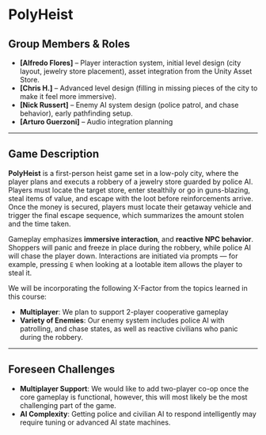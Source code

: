 # PolyHeist

## Group Members & Roles

- **[Alfredo Flores]** – Player interaction system, initial level design (city layout, jewelry store placement), asset integration from the Unity Asset Store.
- **[Chris H.]** – Advanced level design (filling in missing pieces of the city to make it feel more immersive).
- **[Nick Russert]** – Enemy AI system design (police patrol, and chase behavior), early pathfinding setup.
- **[Arturo Guerzoni]** – Audio integration planning

---

## Game Description

**PolyHeist** is a first-person heist game set in a low-poly city, where the player plans and executs a robbery of a jewelry store guarded by police AI. Players must locate the target store, enter stealthily or go in guns-blazing, steal items of value, and escape with the loot before reinforcements arrive. Once the money is secured, players must locate their getaway vehicle and trigger the final escape sequence, which summarizes the amount stolen and the time taken.

Gameplay emphasizes **immersive interaction**, and **reactive NPC behavior**. Shoppers will panic and freeze in place during the robbery, while police AI will chase the player down. Interactions are initiated via prompts — for example, pressing `E` when looking at a lootable item allows the player to steal it.

We will be incorporating the following X-Factor from the topics learned in this course:
- **Multiplayer**: We plan to support 2-player cooperative gameplay
- **Variety of Enemies**: Our enemy system includes police AI with patrolling, and chase states, as well as reactive civilians who panic during the robbery.

---

## Foreseen Challenges

- **Multiplayer Support**: We would like to add two-player co-op once the core gameplay is functional, however, this will most likely be the most challenging part of the game. 
- **AI Complexity**: Getting police and civilian AI to respond intelligently may require tuning or advanced AI state machines.
